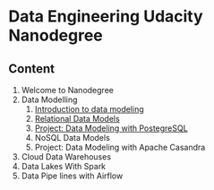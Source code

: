 # Data Engineering Udacity Nanodegree

## Content 

1. Welcome to Nanodegree
2. Data Modelling 
    1. [Introduction to data modeling](https://github.com/youssefHosni/Data-Engineering-Nanodegree/tree/main/Data%20Modeling/lesson%201-Introduction%20to%20data%20modeling)   
    2. [Relational Data Models](https://github.com/youssefHosni/Data-Engineering-Nanodegree/tree/main/Data%20Modeling/Lesson%202.%20Relational%20Data%20Models)
    3. [Project: Data Modeling with PostegreSQL](https://github.com/youssefHosni/Data-Engineering-Nanodegree/tree/main/Data%20Modeling/Project:%20Data%20Modeling%20with%20Postgres)
    4. NoSQL Data Models 
    5. Project: Data Modeling with Apache Casandra 
3. Cloud Data Warehouses
4. Data Lakes With Spark 
5. Data Pipe lines with Airflow 

